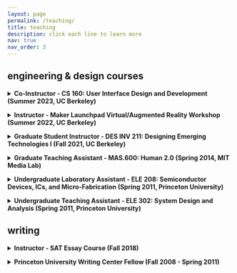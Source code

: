 ```yaml
---
layout: page
permalink: /teaching/
title: teaching
description: click each line to learn more
nav: true
nav_order: 3
---
```

<h2>engineering & design courses</h2>

<details><summary><b>Co-Instructor - CS 160: User Interface Design and Development (Summer 2023, UC Berkeley)</b></summary>
This upper-level undergraduate course is the Berkeley CS department's introduction to HCI and UI design. It covers the user-centered design and analysis of graphical user interfaces through a combination of lectures and projects requiring students to work in teams to implement functional user interfaces for target tasks and evaluate their interfaces through user studies. For Summer 2023, CS 160's enrollment was capped at 60 due to staffing constraints. As a Head Instructor, I was responsible for delivering lectures as well as various logistical tasks including hiring, grading, updating the curriculum from previous years, and coordinating course logistics among 7 staff members. Course website <a href="https://www.cs160su23.com" target="_blank">here</a>.
</details>
<p/>

<details><summary><b>Instructor - Maker Launchpad Virtual/Augmented Reality Workshop (Summer 2022, UC Berkeley)</b></summary>
I was the instructor for a 2-week introductory workshop on VR/AR applications. I created and delivered an original curriculum on developing interactive applications in Unity and testing them on a head-mounted display.
</details>
<p/>

<details><summary><b>Graduate Student Instructor - DES INV 211: Designing Emerging Technologies I (Fall 2021, UC Berkeley)</b></summary>
<br>Instructor: Professor Eric Paulos
<br>This is a Masters of Design studio-based course focusing on the design of interactive systems using emerging technologies, specifically voice recognition, augmented reality, and wearable technologies. I was the sole GSI for the inaugural MDes class of 21 students. I developed and led technical workshops for each module, held office hours to help troubleshoot projects, provided extensive verbal and written feedback during and after design critiques, and graded presentations and reading responses.
</details>
<p/>

<details><summary><b>Graduate Teaching Assistant - MAS.600: Human 2.0 (Spring 2014, MIT Media Lab)</b></summary>
<br>Instructor: Professor Hugh Herr
<br>This is a graduate-level course covering principles underlying current and future technologies for human augmentation. The course involved a series of guest lectures on topics such as robotic exoskeletons and powered orthoses, external limb prostheses, neural implant technology, social-emotional prostheses, and cognitive prostheses. The course requires student presentations, critiques of class readings, and a final project. As one of 2 TAs, I was responsible for guiding students in the development and execution of their final projects, as well as helping coordinate lectures and the grading of assignments.
</details>
<p/>

<details><summary><b>Undergraduate Laboratory Assistant - ELE 208: Semiconductor Devices, ICs, and Micro-Fabrication (Spring 2011, Princeton University)</b></summary>
<br>Instructor: Professor Stephen Chou
<br>This undergraduate-level course covers the principles of semiconductor materials and devices through a mixture of lecture and a hands-on lab component, through which students fabricate and characterize their own microchip with components such as diodes, solar cells, MOSFETs, and ring oscillators. I served as a laboratory assistant to help students with physical disabilities execute the laboratory component of the course.
</details>
<p/>

<details><summary><b>Undergraduate Teaching Assistant - ELE 302: System Design and Analysis (Spring 2011, Princeton University)</b></summary>
<br>Instructor: Professor Bradley Dickinson
<br>This undergraduate capstone course for electrical engineering majors covers formal methods for the design and analysis of complex real-world electronic systems integrating microprocessors, communications, and control. It is centered around the design of a miniature autonomous vehicle, in teams of two students, that follows a line on the ground, avoids obstacles, and also has a creative feature of the team's choice. As a TA, I held office hours in the departmental undergraduate lab to provide hands-on support and troubleshooting for teams throughout the semester.
</details>
<p/>

<h2>writing</h2>
<details><summary><b>Instructor - SAT Essay Course (Fall 2018)</b></summary>
<br>I developed and taught a remote mini-course for a class of 30 students in Singapore on how to write the SAT Essay and improve their ability to read and write argument.
</details>
<p/>

<details><summary><b>Princeton University Writing Center Fellow (Fall 2008 - Spring 2011)</b></summary>
<br>I was one of ~50 undergraduate and graduate student fellows selected to work at the Writing Center. I held hour-long, one-on-one sessions (>50 conference hours per semester) with students working on writing assignments, dissertations, and oral presentations across different topic and discipline. I regularly took part in intensive training sessions and workshops with other Fellows.
</details>
